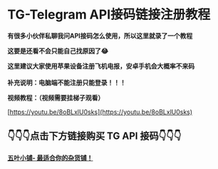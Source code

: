 # TG-Telegram API接码链接注册教程

**有很多小伙伴私聊我问API接码怎么使用，所以这里就录了一个教程**

**这要是还看不会只能自己找原因了😂**

**这里建议大家使用苹果设备注册飞机电报，安卓手机会大概率不来码**\
\
**补充说明：电脑端不能注册只能登录！！！**

**视频教程：（视频需要挂梯子观看）**

[https://youtu.be/8oBLxlU0sks](https://youtu.be/8oBLxlU0sks)

## **👇👇👇点击下方链接购买 TG API 接码👇👇👇** <a href="#f0-9f-91-87-f0-9f-91-87-f0-9f-91-87-e7-82-b9-e5-87-bb-e4-b8-8b-e6-96-b9-e9-93-be-e6-8e-a5-e8-b4-a-d" id="f0-9f-91-87-f0-9f-91-87-f0-9f-91-87-e7-82-b9-e5-87-bb-e4-b8-8b-e6-96-b9-e9-93-be-e6-8e-a5-e8-b4-a-d"></a>

[**五叶小铺- 最适合你的杂货铺！**](https://hkaa0.shop/)
